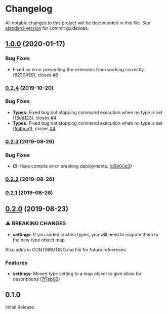 # Changelog

All notable changes to this project will be documented in this file. See [standard-version](https://github.com/conventional-changelog/standard-version) for commit guidelines.

## [1.0.0](https://gitlab.com/jhechtf/git-angular/compare/v0.2.4...v1.0.0) (2020-01-17)


### Bug Fixes

* Fixed an error preventing the extension from working correctly. ([8230459](https://gitlab.com/jhechtf/git-angular/commit/8230459cc089bfe38892705c7487a3723ea754b6)), closes [#6](https://gitlab.com/jhechtf/git-angular/issues/6)

### [0.2.4](https://gitlab.com/jhechtf/git-angular/compare/v0.2.3...v0.2.4) (2019-10-20)


### Bug Fixes

* **Types:** Fixed bug not stopping command execution when no type is set ([13dd123](https://gitlab.com/jhechtf/git-angular/commit/13dd123)), closes [#4](https://gitlab.com/jhechtf/git-angular/issues/4)
* **Types:** Fixed bug not stopping command execution when no type is set ([fc4bce1](https://gitlab.com/jhechtf/git-angular/commit/fc4bce1)), closes [#4](https://gitlab.com/jhechtf/git-angular/issues/4)

### [0.2.3](https://gitlab.com/jhechtf/git-angular/compare/v0.2.2...v0.2.3) (2019-08-26)


### Bug Fixes

* **CI:** fixes compile error breaking deployments. ([d9b00d3](https://gitlab.com/jhechtf/git-angular/commit/d9b00d3))

### [0.2.2](https://gitlab.com/jhechtf/git-angular/compare/v0.2.1...v0.2.2) (2019-08-26)

### [0.2.1](https://gitlab.com/jhechtf/git-angular/compare/v0.2.0...v0.2.1) (2019-08-26)

## [0.2.0](https://gitlab.com/jhechtf/git-angular/compare/v0.1.0...v0.2.0) (2019-08-23)


### ⚠ BREAKING CHANGES

* **settings:** If you added custom types, you will need to migrate them to the new type object map.

Also adds in CONTRIBUTING.md file for future references.

### Features

* **settings:** Moved type setting to a map object to give allow for descriptions ([7f1eb00](https://gitlab.com/jhechtf/git-angular/commit/7f1eb00))

## 0.1.0

Initial Release.